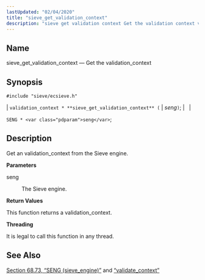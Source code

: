 ```yaml
---
lastUpdated: "02/04/2020"
title: "sieve_get_validation_context"
description: "sieve get validation context Get the validation context validation context sieve get validation context seng SENG seng Get an validation context from the Sieve engine seng The Sieve engine This function returns a validation context It is legal to call this function in any thread Section 68 73 SENG sieve..."
---
```


<a name="apis.sieve_get_validate_context"></a> 
## Name

sieve_get_validation_context — Get the validation_context

## Synopsis

`#include "sieve/ecsieve.h"`

| `validation_context * **sieve_get_validation_context** (` | <var class="pdparam">seng</var>`)`; |   |

`SENG * <var class="pdparam">seng</var>`;<a name="idp60213632"></a> 
## Description

Get an validation_context from the Sieve engine.

**<a name="idp60214864"></a> Parameters**

<dl class="variablelist">

<dt>seng</dt>

<dd>

The Sieve engine.

</dd>

</dl>

**<a name="idp60217600"></a> Return Values**

This function returns a validation_context.

**<a name="idp60218528"></a> Threading**

It is legal to call this function in any thread.

<a name="idp60219952"></a> 
## See Also

[Section 68.73, “SENG (sieve_engine)”](structs.seng "68.73. SENG (sieve_engine)") and [“validate_context”](/momentum/3/3-api/structs-validate-context)